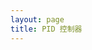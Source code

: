 ```yaml
---
layout: page
title: PID 控制器
---
```


<!---
版本    日期    作者    描述
v1.0    2019.06.03  lous    文件创建

-->
